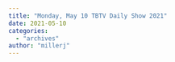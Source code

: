 ```yaml
---
title: "Monday, May 10 TBTV Daily Show 2021"
date: 2021-05-10
categories: 
  - "archives"
author: "millerj"
---
```



